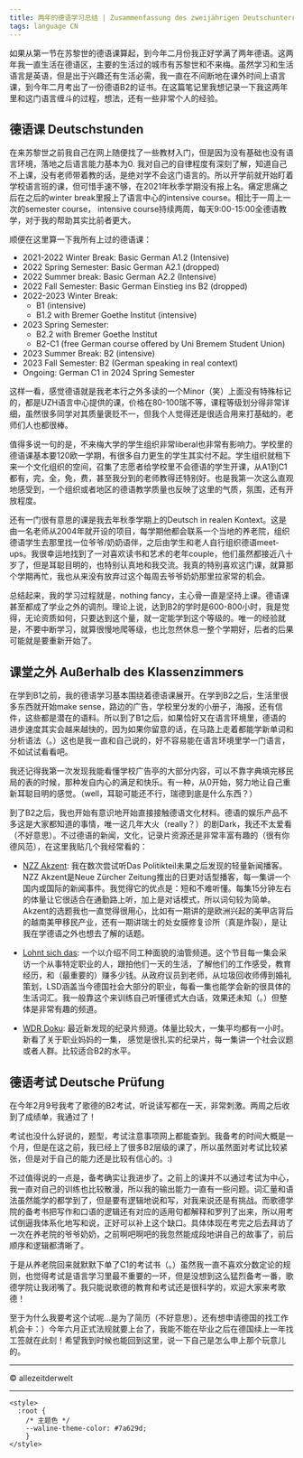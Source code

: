 ```yaml
---
title: 两年的德语学习总结 | Zusammenfassung des zweijährigen Deutschunterrichts
tags: language CN
---
```


如果从第一节在苏黎世的德语课算起，到今年二月份我正好学满了两年德语。这两年我一直生活在德语区，主要的生活过的城市有苏黎世和不来梅。虽然学习和生活语言是英语，但是出于兴趣还有生活必需，我一直在不间断地在课外时间上语言课，到今年二月考出了一份德语B2的证书。在这篇笔记里我想记录一下我这两年里和这门语言缠斗的过程，想法，还有一些非常个人的经验。

<!--more-->

## 德语课 Deutschstunden

在来苏黎世之前我自己在网上随便找了一些教材入门，但是因为没有基础也没有语言环境，落地之后语言能力基本为0. 我对自己的自律程度有深刻了解，知道自己不上课，没有老师带着教的话，是绝对学不会这门语言的。所以开学前就开始盯着学校语言班的课，但可惜手速不够，在2021年秋季学期没有报上名。痛定思痛之后在之后的winter break里报上了语言中心的intensive course。相比于一周上一次的semester course， intensive course持续两周，每天9:00-15:00全德语教学，对于我的帮助其实比前者更大。

顺便在这里算一下我所有上过的德语课：
- 2021-2022 Winter Break: Basic German A1.2 (Intensive)
- 2022 Spring Semester: Basic German A2.1 (dropped)
- 2022 Summer break: Basic German A2.2 (Intensive)
- 2022 Fall Semester: Basic German Einstieg ins B2 (dropped)
- 2022-2023 Winter Break:
  - B1 (intensive)
  - B1.2 with Bremer Goethe Institut (intensive)
- 2023 Spring Semester:
  - B2.2 with Bremer Goethe Institut
  - B2-C1 (free German course offered by Uni Bremem Student Union)
- 2023 Summer Break: B2 (intensive)
- 2023 Fall Semester: B2 (German speaking in real context)
- Ongoing: German C1 in 2024 Spring Semester

这样一看，感觉德语就是我老本行之外多读的一个Minor（笑）上面没有特殊标记的，都是UZH语言中心提供的课，价格在80-100瑞不等，课程等级划分得非常详细，虽然很多同学对其质量褒贬不一，但我个人觉得还是很适合用来打基础的，老师们人也都很棒。

值得多说一句的是，不来梅大学的学生组织非常liberal也非常有影响力。学校里的德语课基本要120欧一学期，有很多自力更生的学生其实付不起。学生组织就租下来一个文化组织的空间，召集了志愿者给学校里不会德语的学生开课，从A1到C1都有，完，全，免，费，甚至我分到的老师教得还特别好。也是我第一次这么直观地感受到，一个组织或者地区的德语教学质量也反映了这里的气质，氛围，还有开放程度。

还有一门很有意思的课是我去年秋季学期上的Deutsch in realen Kontext。这是由一名老师从2004年就开设的项目，每学期他都会联系一个当地的养老院，组织德语学生去那里找一位爷爷/奶奶语伴，之后由学生和老人自行组织德语meet-ups。我很幸运地找到了一对喜欢读书和艺术的老年couple，他们虽然都接近八十岁了，但是耳聪目明的，也特别认真地和我交流。我真的特别喜欢这门课，就算那个学期再忙，我也从来没有放弃过这个每周去爷爷奶奶那里拉家常的机会。

总结起来，我的学习过程就是，nothing fancy，主心骨一直是坚持上课。德语课甚至都成了学业之外的调剂。理论上说，达到B2的学时是600-800小时，我是觉得，无论资质如何，只要达到这个量，就一定能学到这个等级的。唯一的经验就是，不要中断学习，就算很慢地爬等级，也比忽然休息一整个学期好，后者的后果可能就是要重新开始了。

## 课堂之外 Außerhalb des Klassenzimmers

在学到B1之前，我的德语学习基本围绕着德语课展开。在学到B2之后，生活里很多东西就开始make sense，路边的广告，学校里分发的小册子，海报，还有信件，这些都是潜在的语料。所以到了B1之后，如果恰好又在语言环境里，德语的进步速度其实会越来越快的，因为如果你留意的话，在马路上走着都能学新单词和分析语法（。）这也是我一直和自己说的，好不容易能在语言环境里学一门语言，不如试试看看吧。

我还记得我第一次发现我能看懂学校广告亭的大部分内容，可以不靠字典填完移民局的表的时候，那种发自内心的满足和快乐。有一种，从0开始，努力地让自己重新耳聪目明的感觉。（well，耳聪可能还不行，瑞德到底是什么东西？）

到了B2之后，我也开始有意识地开始直接接触德语文化材料。德语的娱乐产品不多这是大家都知道的事情，唯一这几年大火（really？）的剧Dark，我还不太爱看（不好意思）。不过德语的新闻，文化，记录片资源还是非常丰富有趣的（很有你德风范），在这里我贴几个我经常看的：
- [NZZ Akzent](https://www.nzz.ch/podcast/akzent): 我在数次尝试听Das Politikteil未果之后发现的轻量新闻播客。NZZ Akzent是Neue Zürcher Zeitung推出的日更对话型播客，每一集讲一个国内或国际的新闻事件。我觉得它的优点是：短和不难听懂。每集15分钟左右的体量让它很适合在通勤路上听，加上是对话模式，所以词句较为简单。Akzent的选题我也一直觉得很用心，比如有一期讲的是欧洲兴起的美甲店背后的越南美甲移民产业，还有一期讲瑞士的处女膜修复诊所（真是炸裂），是让我在学德语之外也想去了解的话题。

- [Lohnt sich das](https://www.youtube.com/@Lohntsichdas): 一个以介绍不同工种面貌的油管频道。这个节目每一集会采访一个从事特定职业的人，跟拍他们一天的生活，了解他们的工作感受，教育经历，和（最重要的）赚多少钱。从政府议员到老师，从垃圾回收师傅到婚礼策划，LSD涵盖当今德国社会大部分的职业，每看一集也能学会新的很具体的生活词汇。我一般靠这个来训练自己听懂德式大白话，效果还未知（。）但整体是非常有趣的频道。

- [WDR Doku](https://www.youtube.com/@WDRDoku): 最近新发现的纪录片频道。体量比较大，一集平均都有一小时。新看了关于职业妈妈的一集， 感觉是很扎实的纪录片，每一集讲一个社会议题或者人群。比较适合B2的水平。


## 德语考试 Deutsche Prüfung

在今年2月9号我考了歌德的B2考试，听说读写都在一天，非常刺激。两周之后收到了成绩单，我通过了！

考试也没什么好说的，题型，考试注意事项网上都能查到。我备考的时间大概是一个月，但是在这之前，我已经上了很多B2层级的课了，所以虽然面对考试比较紧张，但是对于自己的能力还是比较有信心的。:)

不过值得说的一点是，备考确实让我进步了。之前上的课并不以通过考试为中心，我一直对自己的训练也比较散漫，所以我的输出能力一直有一些问题。词汇量和语法虽然能学的都学到了，但是要有逻辑地说和写，对我来说还是有挑战。而歌德学院的备考书把写作和口语的逻辑还有对应的适用句都解释和罗列了出来，所以用考试倒逼我体系化地写和说，正好可以补上这个缺口。具体体现在考完之后去拜访了一次在养老院的爷爷奶奶，之前啊吧啊吧的我忽然能成段地讲自己的故事了，前后顺序和逻辑都清晰了。

于是从养老院回来就默默下单了C1的考试书（。）虽然我一直不喜欢分数定论的规则，也觉得考试是语言学习里最不重要的一环，但是没想到这么猛烈备考一番，歌德学院让我闭嘴了。我只能说歌德的教育和考试还是很科学的，欢迎大家来考歌德！

至于为什么我要考这个试呢...是为了简历（不好意思）。还有想申请德国的找工作机会卡：）今年六月正式法规就要上台了，我能不能在毕业之后在德国续上一年找工签就在此刻！希望我到时候也能回到这里，说一下自己是怎么申上那个玩意儿的。

---
© allezeitderwelt

--- 

<head>
  <!-- ... -->
  <link
    rel="stylesheet"
    href="https://unpkg.com/@waline/client@v3/dist/waline.css"
  />
</head>
<body>
  <!-- ... -->
  <div id="waline"></div>
  <script type="module">
    import { init } from 'https://unpkg.com/@waline/client@v3/dist/waline.js';

  init({
      el: '#waline',
      serverURL: 'https://walinetest-sage.vercel.app',
      lang: 'en',
      locale: { 
  nick: 'Nickname',
  mail: 'E-Mail (optional)',
  link: 'Website (optional)',
  placeholder: 'Tell me what you think :) To comment you do not need to sign into anything.',
  },
      emoji: ['https://unpkg.com/@waline/emojis@1.2.0/tw-emoji',],
    });

  </script>

    <style>
      :root {
        /* 主题色 */
        --waline-theme-color: #7a629d;
        }
    </style>
</body>
